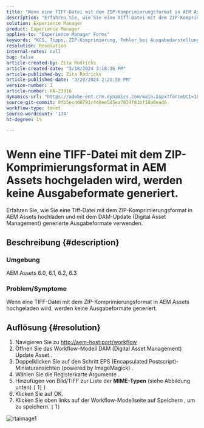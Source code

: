 ```yaml
---
title: "Wenn eine TIFF-Datei mit dem ZIP-Komprimierungsformat in AEM Assets hochgeladen wird, werden keine Ausgabeformate generiert."
description: "Erfahren Sie, wie Sie eine Tiff-Datei mit dem ZIP-Komprimierungsformat in AEM Assets zusammen mit den generierten Ausgabeformaten hochladen."
solution: Experience Manager
product: Experience Manager
applies-to: "Experience Manager Forms"
keywords: "KCS, Tipps, ZIP-Komprimierung, Fehler bei Ausgabedarstellungen generiert"
resolution: Resolution
internal-notes: null
bug: false
article-created-by: Zita Rodricks
article-created-date: "3/18/2024 3:18:36 PM"
article-published-by: Zita Rodricks
article-published-date: "3/20/2024 2:21:50 PM"
version-number: 1
article-number: KA-23916
dynamics-url: "https://adobe-ent.crm.dynamics.com/main.aspx?forceUCI=1&pagetype=entityrecord&etn=knowledgearticle&id=9b0508c6-3ae5-ee11-904d-6045bd006079"
source-git-commit: 0fb5ec400791c448ee5d5ea7834f81bf18a0ead6
workflow-type: tm+mt
source-wordcount: '174'
ht-degree: 1%

---
```


# Wenn eine TIFF-Datei mit dem ZIP-Komprimierungsformat in AEM Assets hochgeladen wird, werden keine Ausgabeformate generiert.


Erfahren Sie, wie Sie eine Tiff-Datei mit dem ZIP-Komprimierungsformat in AEM Assets hochladen und mit dem DAM-Update (Digital Asset Management) generierte Ausgabeformate verwenden.

## Beschreibung {#description}


### Umgebung

AEM Assets 6.0, 6.1, 6.2, 6.3

### Problem/Symptome

Wenn eine TIFF-Datei mit dem ZIP-Komprimierungsformat in AEM Assets hochgeladen wird, werden keine Ausgabeformate generiert.


## Auflösung {#resolution}


1. Navigieren Sie zu [http://aem-host:port/workflow](http://aem-host:port/workflow)
2. Öffnen Sie das Workflow-Modell DAM (Digital Asset Management) Update Asset .
3. Doppelklicken Sie auf den Schritt EPS (Encapsulated Postscript)-Miniaturansichten (powered by ImageMagick) .
4. Wählen Sie die Registerkarte Argumente .
5. Hinzufügen von Bild/TIFF zur Liste der <b>MIME-Typen</b> (siehe Abbildung unten) `[` 1`]` )
6. Klicken Sie auf OK.
7. Klicken Sie oben links auf der Workflow-Modellseite auf Speichern , um zu speichern. `[` 1`]`


![rtaimage1](https://helpx.adobe.com/content/dam/help/en/experience-manager/kb/Tiffs-with-ZIP-Compression-do-not-get-renditions-generated-AEM-Assets/jcr%3acontent/main-pars/procedure/proc_par/step_4/step_par/image/rtaimage1.png)
